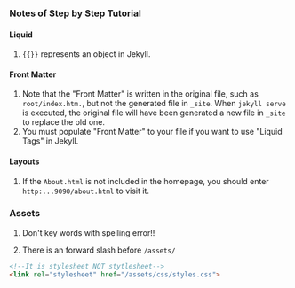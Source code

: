 ### Notes of Step by Step Tutorial

#### Liquid

1. `{{}}` represents an object in Jekyll.

#### Front Matter 

1. Note that the "Front Matter" is written in the original file, such as `root/index.htm.`, but not the generated file in `_site`.  When `jekyll serve` is executed, the original file will have been generated a new file in `_site` to replace the old one.
2. You must populate "Front Matter" to your file if you want to use "Liquid Tags" in Jekyll.

#### Layouts

1. If the `About.html` is not included in the homepage, you should enter `http:...9090/about.html` to visit it.

### Assets

1. Don't key words with spelling error!!

2. There is an forward slash before `/assets/`

```html
<!--It is stylesheet NOT stytlesheet-->
<link rel="stylesheet" href="/assets/css/styles.css">
```

